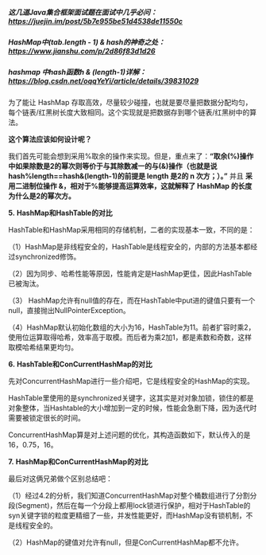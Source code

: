 ##### 这几道Java集合框架面试题在面试中几乎必问：https://juejin.im/post/5b7e955be51d4538de11550c



##### HashMap中(tab.length - 1) & hash的神奇之处：https://www.jianshu.com/p/2d86f83d1d26

##### hashmap 中hash函数h & (length-1)详解：https://blog.csdn.net/oqqYeYi/article/details/39831029



为了能让 HashMap 存取高效，尽量较少碰撞，也就是要尽量把数据分配均匀，每个链表/红黑树长度大致相同。这个实现就是把数据存到哪个链表/红黑树中的算法。

**这个算法应该如何设计呢？**

我们首先可能会想到采用%取余的操作来实现。但是，重点来了：**“取余(%)操作中如果除数是2的幂次则等价于与其除数减一的与(&)操作（也就是说 hash%length==hash&(length-1)的前提是 length 是2的 n 次方；）。”** 并且 **采用二进制位操作 &，相对于%能够提高运算效率，这就解释了 HashMap 的长度为什么是2的幂次方。**



**5.**  **HashMap和HashTable的对比**



HashTable和HashMap采用相同的存储机制，二者的实现基本一致，不同的是：

（1）HashMap是非线程安全的，HashTable是线程安全的，内部的方法基本都经过synchronized修饰。

（2）因为同步、哈希性能等原因，性能肯定是HashMap更佳，因此HashTable已被淘汰。

（3） HashMap允许有null值的存在，而在HashTable中put进的键值只要有一个null，直接抛出NullPointerException。

（4）HashMap默认初始化数组的大小为16，HashTable为11。前者扩容时乘2，使用位运算取得哈希，效率高于取模。而后者为乘2加1，都是素数和奇数，这样取模哈希结果更均匀。



**6.**  **HashTable和ConCurrentHashMap的对比**



先对ConcurrentHashMap进行一些介绍吧，它是线程安全的HashMap的实现。

HashTable里使用的是synchronized关键字，这其实是对对象加锁，锁住的都是对象整体，当Hashtable的大小增加到一定的时候，性能会急剧下降，因为迭代时需要被锁定很长的时间。

ConcurrentHashMap算是对上述问题的优化，其构造函数如下，默认传入的是16，0.75，16。



 **7.**  **HashMap和ConCurrentHashMap的对比**

最后对这俩兄弟做个区别总结吧：

（1）经过4.2的分析，我们知道ConcurrentHashMap对整个桶数组进行了分割分段(Segment)，然后在每一个分段上都用lock锁进行保护，相对于HashTable的syn关键字锁的粒度更精细了一些，并发性能更好，而HashMap没有锁机制，不是线程安全的。

（2）HashMap的键值对允许有null，但是ConCurrentHashMap都不允许。